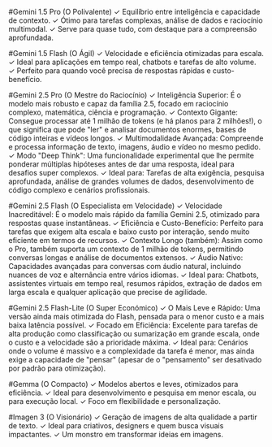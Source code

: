 #Gemini 1.5 Pro (O Polivalente)
✓ Equilíbrio entre inteligência e capacidade de contexto.
✓ Ótimo para tarefas complexas, análise de dados e raciocínio multimodal.
✓ Serve para quase tudo, com destaque para a compreensão aprofundada.

#Gemini 1.5 Flash (O Ágil)
✓ Velocidade e eficiência otimizadas para escala.
✓ Ideal para aplicações em tempo real, chatbots e tarefas de alto volume.
✓ Perfeito para quando você precisa de respostas rápidas e custo-benefício.

#Gemini 2.5 Pro (O Mestre do Raciocínio)
✓ Inteligência Superior: É o modelo mais robusto e capaz da família 2.5, focado em raciocínio complexo, matemática, ciência e programação.
✓ Contexto Gigante: Consegue processar até 1 milhão de tokens (e há planos para 2 milhões!), o que significa que pode "ler" e analisar documentos enormes, bases de código inteiras e vídeos longos.
✓ Multimodalidade Avançada: Compreende e processa informação de texto, imagens, áudio e vídeo no mesmo pedido.
✓ Modo "Deep Think": Uma funcionalidade experimental que lhe permite ponderar múltiplas hipóteses antes de dar uma resposta, ideal para desafios super complexos.
✓ Ideal para: Tarefas de alta exigência, pesquisa aprofundada, análise de grandes volumes de dados, desenvolvimento de código complexo e cenários profissionais.

#Gemini 2.5 Flash (O Especialista em Velocidade)
✓ Velocidade Inacreditável: É o modelo mais rápido da família Gemini 2.5, otimizado para respostas quase instantâneas.
✓ Eficiência e Custo-Benefício: Perfeito para tarefas que exigem alta escala e baixo custo por interação, sendo muito eficiente em termos de recursos.
✓ Contexto Longo (também): Assim como o Pro, também suporta um contexto de 1 milhão de tokens, permitindo conversas longas e análise de documentos extensos.
✓ Áudio Nativo: Capacidades avançadas para conversas com áudio natural, incluindo nuances de voz e alternância entre vários idiomas.
✓ Ideal para: Chatbots, assistentes virtuais em tempo real, resumos rápidos, extração de dados em larga escala e qualquer aplicação que precise de agilidade.

#Gemini 2.5 Flash-Lite (O Super Económico)
✓ O Mais Leve e Rápido: Uma versão ainda mais otimizada do Flash, pensada para o menor custo e a mais baixa latência possível.
✓ Focado em Eficiência: Excelente para tarefas de alta produção como classificação ou sumarização em grande escala, onde o custo e a velocidade são a prioridade máxima.
✓ Ideal para: Cenários onde o volume é massivo e a complexidade da tarefa é menor, mas ainda exige a capacidade de "pensar" (apesar de o "pensamento" ser desativado por padrão para otimização).

#Gemma (O Compacto)
✓ Modelos abertos e leves, otimizados para eficiência.
✓ Ideal para desenvolvimento e pesquisa em menor escala, ou para execução local.
✓ Foco em flexibilidade e personalização.

#Imagen 3 (O Visionário)
✓ Geração de imagens de alta qualidade a partir de texto.
✓ Ideal para criativos, designers e quem busca visuais impactantes.
✓ Um monstro em transformar ideias em imagens.
